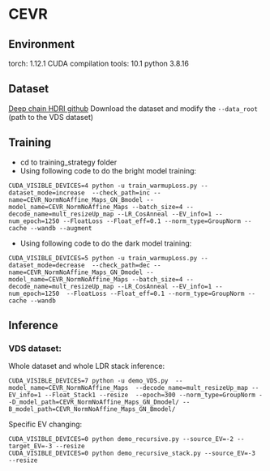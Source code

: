 # CEVR 
## Environment
torch: 1.12.1
CUDA compilation tools: 10.1 
python 3.8.16

## Dataset
[Deep chain HDRI github](https://siyeong-lee.github.io/hdr_vds_dataset/)
Download the dataset and modify the `--data_root` (path to the VDS dataset)

## Training 
- cd to training_strategy folder
- Using following code to do the bright model training:
``` 
CUDA_VISIBLE_DEVICES=4 python -u train_warmupLoss.py --dataset_mode=increase  --check_path=inc --name=CEVR_NormNoAffine_Maps_GN_Bmodel --model_name=CEVR_NormNoAffine_Maps --batch_size=4 --decode_name=mult_resizeUp_map --LR_CosAnneal --EV_info=1 --num_epoch=1250 --FloatLoss --Float_eff=0.1 --norm_type=GroupNorm --cache --wandb --augment 
```
- Using following code to do the dark model training:
```
CUDA_VISIBLE_DEVICES=5 python -u train_warmupLoss.py --dataset_mode=decrease  --check_path=dec --name=CEVR_NormNoAffine_Maps_GN_Dmodel --model_name=CEVR_NormNoAffine_Maps --batch_size=4 --decode_name=mult_resizeUp_map --LR_CosAnneal --EV_info=1 --num_epoch=1250  --FloatLoss --Float_eff=0.1 --norm_type=GroupNorm --cache --wandb
```

## Inference
### VDS dataset:
Whole dataset and whole LDR stack inference:
```
CUDA_VISIBLE_DEVICES=7 python -u demo_VDS.py  --model_name=CEVR_NormNoAffine_Maps  --decode_name=mult_resizeUp_map --EV_info=1 --Float_Stack1 --resize  --epoch=300 --norm_type=GroupNorm --D_model_path=CEVR_NormNoAffine_Maps_GN_Dmodel/ --B_model_path=CEVR_NormNoAffine_Maps_GN_Bmodel/
```
Specific EV changing:
```
CUDA_VISIBLE_DEVICES=0 python demo_recursive.py --source_EV=-2 --target_EV=-3 --resize
CUDA_VISIBLE_DEVICES=0 python demo_recursive_stack.py --source_EV=-3  --resize
```
